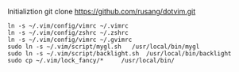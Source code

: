 Initializtion
    git clone https://github.com/rusang/dotvim.git

    ln -s ~/.vim/config/vimrc ~/.vimrc
    ln -s ~/.vim/config/zshrc ~/.zshrc
    ln -s ~/.vim/config/vimrc ~/.gvimrc
    sudo ln -s ~/.vim/script/mygl.sh   /usr/local/bin/mygl
    sudo ln -s ~/.vim/script/backlight.sh  /usr/local/bin/backlight
    sudo cp ~/.vim/lock_fancy/*     /usr/local/bin/

